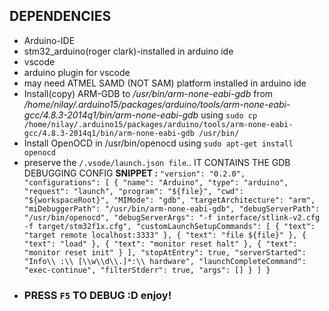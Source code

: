 ## **DEPENDENCIES**
* Arduino-IDE
* stm32_arduino(roger clark)-installed in arduino ide
* vscode
* arduino plugin for vscode
* may need ATMEL SAMD (NOT SAM) platform installed in arduino ide
* Install(copy) ARM-GDB to */usr/bin/arm-none-eabi-gdb*
from */home/nilay/.arduino15/packages/arduino/tools/arm-none-eabi-gcc/4.8.3-2014q1/bin/arm-none-eabi-gdb*
using 
`sudo cp /home/nilay/.arduino15/packages/arduino/tools/arm-none-eabi-gcc/4.8.3-2014q1/bin/arm-none-eabi-gdb /usr/bin/`
* Install OpenOCD in /usr/bin/openocd using
`sudo apt-get install openocd`
* preserve the `/.vsode/launch.json file`.. IT CONTAINS THE GDB DEBUGGING CONFIG
**SNIPPET :**
`
"version": "0.2.0",
    "configurations": [
        {
            "name": "Arduino",
            "type": "arduino",
            "request": "launch",
            "program": "${file}",
            "cwd": "${workspaceRoot}",
            "MIMode": "gdb",
            "targetArchitecture": "arm",
            "miDebuggerPath": "/usr/bin/arm-none-eabi-gdb",
            "debugServerPath": "/usr/bin/openocd",
            "debugServerArgs": "-f interface/stlink-v2.cfg -f target/stm32f1x.cfg",
            "customLaunchSetupCommands": [
                {
                    "text": "target remote localhost:3333"
                },
                {
                    "text": "file ${file}"
                },
                {
                    "text": "load"
                },
                {
                    "text": "monitor reset halt"
                },
                {
                    "text": "monitor reset init"
                }
            ],
            "stopAtEntry": true,
            "serverStarted": "Info\\ :\\ [\\w\\d\\.]*:\\ hardware",
            "launchCompleteCommand": "exec-continue",
            "filterStderr": true,
            "args": []
        }
    ]
}
`
* ### PRESS `F5` TO DEBUG :D enjoy!